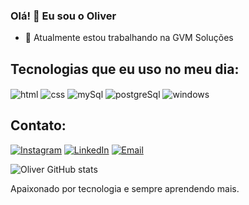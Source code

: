 ### Olá! 👋 Eu sou o Oliver

- 🔭 Atualmente estou trabalhando na GVM Soluções

## Tecnologias que eu uso no meu dia:

<div style="display: inline_block">
  <img align="center" alt="html" src="https://img.shields.io/badge/HTML-E34F26?style=for-the-badge&logo=html5&logoColor=white" />
  <img align="center" alt="css" src="https://img.shields.io/badge/CSS-1572B6?style=for-the-badge&logo=css3&logoColor=white" />
  <img align="center" alt="mySql" src="https://img.shields.io/badge/MySQL-005C84?style=for-the-badge&logo=mysql&logoColor=white" />
  <img align="center" alt="postgreSql" src="https://img.shields.io/badge/PostgreSQL-316192?style=for-the-badge&logo=postgresql&logoColor=white" />
  <img align="center" alt="windows" src="https://img.shields.io/badge/Windows-0078D6?style=for-the-badge&logo=windows&logoColor=white" />
</div>

## Contato:

[![Instagram](https://img.shields.io/badge/-Instagram-E4405F?style=for-the-badge&logo=instagram&logoColor=white)](https://instagram.com/oliversorianof/)
[![LinkedIn](https://img.shields.io/badge/-LinkedIn-%23007758?style=for-the-badge&logo=linkedin&logoColor=white)](https://linkedin.com/in/oliversoriano/)
[![Email](https://img.shields.io/badge/-Gmail-%23333?style=for-the-badge&logo=gmail&logoColor=white)](mailto:oliver_soriano@hotmail.com)

![Oliver GitHub stats](https://github-readme-stats.vercel.app/api?username=Oliver3605&show_icons=true&theme=dracula&count_private=true)

Apaixonado por tecnologia e sempre aprendendo mais.

<!-- https://dev.to/envoy_/150-badges-for-github-pnk -->
